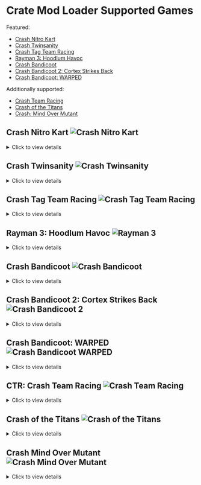 # Crate Mod Loader Supported Games

Featured:
* [Crash Nitro Kart](#crash-nitro-kart-)
* [Crash Twinsanity](#crash-twinsanity-)
* [Crash Tag Team Racing](#crash-tag-team-racing-)
* [Rayman 3: Hoodlum Havoc](#rayman-3-hoodlum-havoc-)
* [Crash Bandicoot](#crash-bandicoot-)
* [Crash Bandicoot 2: Cortex Strikes Back](#crash-bandicoot-2-cortex-strikes-back-)
* [Crash Bandicoot: WARPED](#crash-bandicoot-warped-)

Additionally supported:
* [Crash Team Racing](#ctr-crash-team-racing-)
* [Crash of the Titans](#crash-of-the-titans-)
* [Crash: Mind Over Mutant](#crash-mind-over-mutant-)

## Crash Nitro Kart ![Crash Nitro Kart](../master/CrateModLoader/Resources/icon_crashnk.png "Crash Nitro Kart")
<details>
<summary>Click to view details</summary>
  
Supported: All PS2 versions (.ISO format), All GC versions (.ISO format), All XBOX versions (.ISO format)  
Mod abbreviation: CrashNK  
Tools/API by BetaM, ManDude and eezstreet.  
### Features:  
- Randomize Adventure  
- Randomize Character Stats
- Randomize Kart Stats
- Randomize Powerup Effects
- Randomize Drivers  
- Randomize Karts  
- Disable Fadeout/Flash Overlay
- Disable Unlock Popups
- Speed Up Mask Hint Appearance  
- Remove Intro Videos  
- Version, seed and settings visible in the Credits screen
</details>
  
## Crash Twinsanity ![Crash Twinsanity](../master/CrateModLoader/Resources/icon_crashts.png "Crash Twinsanity")
<details>
<summary>Click to view details</summary>

Supported: All PS2 versions (.ISO format), All XBOX versions (.ISO format)    
Mod abbreviation: CrashTS  
API by NeoKesha, Smartkin, ManDude and Marko. (https://github.com/Smartkin/twinsanity-editor)  
### Features:  
- Randomize Crate Types  
- Randomize Individual Crates
- Randomize Gem Locations   
- Randomize Level Music  
- Randomize Character Parameters  
- Enable Flying Kick for Crash (Jump + Slide)  
- Enable Stomp Kick for Crash (Flying Kick replacement)  
- Enable Double Jump for Cortex  
- Enable Double Jump for Nina  
- Enable Unused Enemies  
- Version, seed and settings visible in the Autosave Disabled screen  
</details>
  
## Crash Tag Team Racing ![Crash Tag Team Racing](../master/CrateModLoader/Resources/icon_crashttr.png "Crash Tag Team Racing")
<details>
<summary>Click to view details</summary>

Supported: All PS2 versions (.ISO format), All GC versions (.ISO format), All PSP versions (.ISO format), All XBOX versions (.ISO format)  
Mod abbreviation: CrashTTR  
APIs by NeoKesha and BetaM. (based on https://github.com/handsomematt/Pure3D)  
### Features:  
- Randomize Platforming Character
- Randomize Track Entrances
- Randomize Minigames
- Randomize Race Laps
- Prevent Sequence Breaks
- Version, seed and settings visible in the Credits screen
</details>
  
## Rayman 3: Hoodlum Havoc ![Rayman 3](../master/CrateModLoader/Resources/icon_ray3.png "Rayman 3")
<details>
<summary>Click to view details</summary>

Supported: All PS2 versions (.ISO format), All GC versions (.ISO format), All XBOX versions (.ISO format)  
Mod abbreviation: Rayman3  
### Features:
- Randomize Level Order (Any amount of Levels)  
- Randomize Outfit Visuals (GC Only)  
- New Game Into 2D Nightmare (GC Only)  
- Remove Intro Videos (GC Only)  
</details>
  
## Crash Bandicoot ![Crash Bandicoot](../master/CrateModLoader/Resources/icon_crash1.png "Crash Bandicoot")
<details>
<summary>Click to view details</summary>
  
Supported: All PS1 versions (.BIN/.ISO formats)  
Mod abbreviation: Crash1  
API by chekwob and ManDude. (https://github.com/cbhacks/CrashEdit)  
### Features:  
- Randomize Sound Effects  
</details>
  
## Crash Bandicoot 2: Cortex Strikes Back ![Crash Bandicoot 2](../master/CrateModLoader/Resources/icon_crash2.png "Crash Bandicoot 2")
<details>
<summary>Click to view details</summary>

Supported: All PS1 versions (.BIN/.ISO formats)  
Mod abbreviation: Crash2  
API by chekwob and ManDude. (https://github.com/cbhacks/CrashEdit)  
### Features:  
- Randomize Sound Effects  
</details>
  
## Crash Bandicoot: WARPED ![Crash Bandicoot WARPED](../master/CrateModLoader/Resources/icon_crash3.png "Crash Bandicoot WARPED")
<details>
<summary>Click to view details</summary>

Supported: All PS1 versions (.BIN/.ISO formats)  
Mod abbreviation: Crash3  
API by chekwob and ManDude. (https://github.com/cbhacks/CrashEdit)  
### Features:  
- Randomize Sound Effects  
</details>
  
## CTR: Crash Team Racing ![Crash Team Racing](../master/CrateModLoader/Resources/icon_crashtr.png "Crash Team Racing")
<details>
<summary>Click to view details</summary>

Supported: NTSC-U and NTSC-J PS1 versions (.BIN/.ISO formats)  
Mod abbreviation: CrashTR  
API by DCxDemo. (https://github.com/DCxDemo/CTR-tools)  
### Features:  
- Version and seed visible in the Loading screen (English only)  
</details>
  
## Crash of the Titans ![Crash of the Titans](../master/CrateModLoader/Resources/icon_crashtitans.png "Crash of the Titans")
<details>
<summary>Click to view details</summary>

Supported: All PS2 versions (.ISO format), All Wii versions (.ISO/.WBFS formats), All PSP versions (.ISO format), All 360 versions (.ISO format)    
Mod abbreviation: CrashTitans  
API by NeoKesha.  
### Features:   
- Test mod: Increased camera FOV in Episode 1  
</details>
  
## Crash Mind Over Mutant ![Crash Mind Over Mutant](../master/CrateModLoader/Resources/icon_crashmom.png "Crash Mind Over Mutant")
<details>
<summary>Click to view details</summary>

Supported: All PS2 versions (.ISO format), All Wii versions (.ISO/.WBFS formats), All PSP versions (.ISO format), All 360 versions (.ISO format)   
Mod abbreviation: CrashMOM  
API by NeoKesha.  
### Features:    
- Version, seed and settings visible in the Credits screen  
</details>
